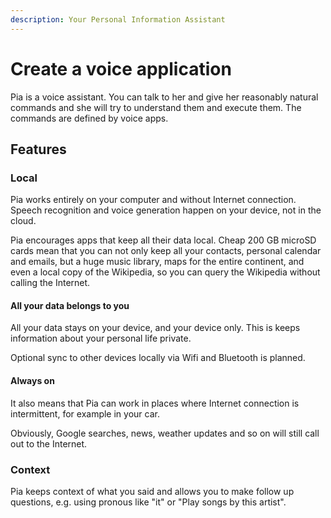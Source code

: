```yaml
---
description: Your Personal Information Assistant
---
```


# Create a voice application

Pia is a voice assistant. You can talk to her and give her reasonably natural commands and she will try to understand them and execute them. The commands are defined by voice apps.

## Features

### Local

Pia works entirely on your computer and without Internet connection. Speech recognition and voice generation happen on your device, not in the cloud.

Pia encourages apps that keep all their data local. Cheap 200 GB microSD cards mean that you can not only keep all your contacts, personal calendar and emails, but a huge music library, maps for the entire continent, and even a local copy of the Wikipedia, so you can query the Wikipedia without calling the Internet.

#### All your data belongs to you

All your data stays on your device, and your device only. This is keeps information about your personal life private.

Optional sync to other devices locally via Wifi and Bluetooth is planned.

#### Always on

It also means that Pia can work in places where Internet connection is intermittent, for example in your car.

Obviously, Google searches, news, weather updates and so on will still call out to the Internet.

### Context

Pia keeps context of what you said and allows you to make follow up questions, e.g. using pronous like "it" or "Play songs by this artist".

